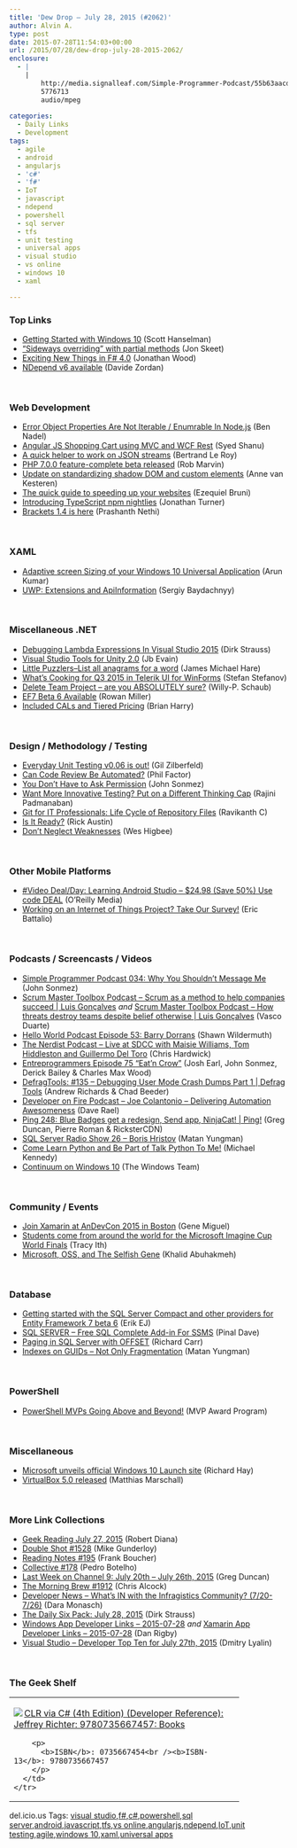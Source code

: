 ```yaml
---
title: 'Dew Drop – July 28, 2015 (#2062)'
author: Alvin A.
type: post
date: 2015-07-28T11:54:03+00:00
url: /2015/07/28/dew-drop-july-28-2015-2062/
enclosure:
  - |
    |
        http://media.signalleaf.com/Simple-Programmer-Podcast/55b63aacd382160300dc52f1/rss/SimpleProgrammer-034.mp3
        5776713
        audio/mpeg
        
categories:
  - Daily Links
  - Development
tags:
  - agile
  - android
  - angularjs
  - 'c#'
  - 'f#'
  - IoT
  - javascript
  - ndepend
  - powershell
  - sql server
  - tfs
  - unit testing
  - universal apps
  - visual studio
  - vs online
  - windows 10
  - xaml

---
```

### <a name="top"></a>Top Links

  * <a href="http://feeds.hanselman.com/~/103681344/0/scotthanselman~Getting-Started-with-Windows.aspx" target="_blank">Getting Started with Windows 10</a> (Scott Hanselman)
  * <a href="http://feedproxy.google.com/~r/JonSkeetCodingBlog/~3/I7xuqU5Rwjk/" target="_blank">“Sideways overriding” with partial methods</a> (Jon Skeet)
  * <a href="http://www.wintellect.com/devcenter/jwood/exciting-new-things-in-f-4-0" target="_blank">Exciting New Things in F# 4.0</a> (Jonathan Wood)
  * <a href="http://www.davidezordan.net/blog/?p=7423" target="_blank">NDepend v6 available</a> (Davide Zordan)

&nbsp;

### <a name="web"></a>Web Development

  * <a href="http://www.bennadel.com/blog/2874-error-object-properties-are-not-iterable-enumrable-in-node-js.htm" target="_blank">Error Object Properties Are Not Iterable / Enumrable In Node.js</a> (Ben Nadel)
  * <a href="http://www.codeproject.com/Articles/988648/Angular-JS-Shopping-Cart-using-MVC-and-WCF-Rest" target="_blank">Angular JS Shopping Cart using MVC and WCF Rest</a> (Syed Shanu)
  * <a href="http://weblogs.asp.net:80/bleroy/a-quick-helper-to-work-on-json-streams" target="_blank">A quick helper to work on JSON streams</a> (Bertrand Le Roy)
  * <a href="http://sdtimes.com/php-7-0-0-feature-complete-beta-released/" target="_blank">PHP 7.0.0 feature-complete beta released</a> (Rob Marvin)
  * <a href="https://annevankesteren.nl/2015/07/shadow-dom-custom-elements-update" target="_blank">Update on standardizing shadow DOM and custom elements</a> (Anne van Kesteren)
  * <a href="http://www.webdesignerdepot.com/2015/07/the-quick-guide-to-speeding-up-your-websites/" target="_blank">The quick guide to speeding up your websites</a> (Ezequiel Bruni)
  * <a href="http://blogs.msdn.com/b/typescript/archive/2015/07/27/introducing-typescript-nightlies.aspx" target="_blank">Introducing TypeScript npm nightlies</a> (Jonathan Turner)
  * <a href="http://blog.brackets.io/2015/07/27/brackets-1-4-is-here/" target="_blank">Brackets 1.4 is here</a> (Prashanth Nethi)

&nbsp;

### <a name="silverlight"></a>XAML

  * <a href="http://dailydotnettips.com/2015/07/28/adaptive-screen-sizing-of-your-windows-10-universal-application/" target="_blank">Adaptive screen Sizing of your Windows 10 Universal Application</a> (Arun Kumar)
  * <a href="http://feedproxy.google.com/~r/CanDevs/~3/ABdccGFNlwk/uwp-extensions-and-apiinformation.aspx" target="_blank">UWP: Extensions and ApiInformation</a> (Sergiy Baydachnyy)

&nbsp;

### <a name="dotnet"></a>Miscellaneous .NET

  * <a href="http://www.dirkstrauss.com/programming/debugging-lambda-expressions-in-visual-studio-2015" target="_blank">Debugging Lambda Expressions In Visual Studio 2015</a> (Dirk Strauss)
  * <a href="http://blogs.msdn.com/b/visualstudio/archive/2015/07/27/visual-studio-tools-for-unity-2-0.aspx" target="_blank">Visual Studio Tools for Unity 2.0</a> (Jb Evain)
  * <a href="http://feedproxy.google.com/~r/BlackRabbitCoder/~3/aUYQUYZ0e5o/little-puzzlersndashlist-all-anagrams-for-a-word.aspx" target="_blank">Little Puzzlers–List all anagrams for a word</a> (James Michael Hare)
  * <a href="http://tracking.feedpress.it/link/10810/1565779" target="_blank">What&#8217;s Cooking for Q3 2015 in Telerik UI for WinForms</a> (Stefan Stefanov)
  * <a href="http://blogs.msdn.com/b/willy-peter_schaub/archive/2015/07/27/delete-team-project-are-you-absolutely-sure.aspx" target="_blank">Delete Team Project – are you ABSOLUTELY sure?</a> (Willy-P. Schaub)
  * <a href="http://blogs.msdn.com/b/adonet/archive/2015/07/27/ef7-beta-6-available.aspx" target="_blank">EF7 Beta 6 Available</a> (Rowan Miller)
  * <a href="http://blogs.msdn.com/b/bharry/archive/2015/07/27/included-cals-and-tiered-pricing.aspx" target="_blank">Included CALs and Tiered Pricing</a> (Brian Harry)

&nbsp;

### <a name="design"></a>Design / Methodology / Testing

  * <a href="http://feedproxy.google.com/~r/gilzilberfeld/~3/itoic7AUVmU/everyday-unit-testing-v0-06-is-out.html" target="_blank">Everyday Unit Testing v0.06 is out!</a> (Gil Zilberfeld)
  * <a href="https://www.simple-talk.com/blogs/2015/07/17/can-code-review-be-automated/" target="_blank">Can Code Review Be Automated?</a> (Phil Factor)
  * <a href="http://simpleprogrammer.com/2015/07/27/you-dont-have-to-ask-permission/" target="_blank">You Don’t Have to Ask Permission</a> (John Sonmez)
  * <a href="http://www.stickyminds.com/article/want-more-innovative-testing-put-different-thinking-cap" target="_blank">Want More Innovative Testing? Put on a Different Thinking Cap</a> (Rajini Padmanaban)
  * <a href="http://www.powershellmagazine.com/2015/07/27/git-for-it-professionals-life-cycle-of-repository-files-2/" target="_blank">Git for IT Professionals: Life Cycle of Repository Files</a> (Ravikanth C)
  * <a href="http://feedproxy.google.com/~r/LeadingAgile/~3/m1Wyl5zGano/" target="_blank">Is It Ready?</a> (Rick Austin)
  * <a href="http://www.weshigbee.com/dont-neglect-weaknesses/" target="_blank">Don’t Neglect Weaknesses</a> (Wes Higbee)

&nbsp;

### <a name="mobile"></a>Other Mobile Platforms

  * <a href="http://feedproxy.google.com/~r/oreilly/news/~3/Sj7pOK4S8zw/0636920040132.do" target="_blank">#Video Deal/Day: Learning Android Studio &#8211; $24.98 (Save 50%) Use code DEAL</a> (O&#8217;Reilly Media)
  * <a href="http://blogs.msdn.com/b/vcblog/archive/2015/07/27/working-on-an-internet-of-things-project-take-our-survey.aspx" target="_blank">Working on an Internet of Things Project? Take Our Survey!</a> (Eric Battalio)

&nbsp;

### <a name="podcasts"></a>Podcasts / Screencasts / Videos

  * <a href="http://media.signalleaf.com/Simple-Programmer-Podcast/55b63aacd382160300dc52f1/rss/SimpleProgrammer-034.mp3" target="_blank">Simple Programmer Podcast 034: Why You Shouldn&#8217;t Message Me</a> (John Sonmez)
  * <a href="http://scrummastertoolbox.libsyn.com/scrum-as-a-method-to-help-companies-succeed-luis-gonalves" target="_blank">Scrum Master Toolbox Podcast &#8211; Scrum as a method to help companies succeed | Luis Gonçalves</a> _and_ <a href="http://scrummastertoolbox.libsyn.com/how-threats-destroy-teams-despite-belief-otherwise-luis-gonalves" target="_blank">Scrum Master Toolbox Podcast &#8211; How threats destroy teams despite belief otherwise | Luis Gonçalves</a> (Vasco Duarte)
  * <a href="http://hwpod.libsyn.com/episode-53-barry-dorrans" target="_blank">Hello World Podcast Episode 53: Barry Dorrans</a> (Shawn Wildermuth)
  * <a href="http://nerdist.libsyn.com/live-at-sdcc-with-maisie-williams-tom-hiddleston-and-guillermo-del-toro" target="_blank">The Nerdist Podcast &#8211; Live at SDCC with Maisie Williams, Tom Hiddleston and Guillermo Del Toro</a> (Chris Hardwick)
  * <a href="http://entreprogrammers.com/episode-75-eatn-crow/" target="_blank">Entreprogrammers Episode 75 &#8220;Eat&#8217;n Crow&#8221;</a> (Josh Earl, John Sonmez, Derick Bailey & Charles Max Wood)
  * <a href="https://channel9.msdn.com/Shows/Defrag-Tools/DefragTools-135-Debugging-User-Mode-Crash-Dumps-Part-1" target="_blank">DefragTools: #135 &#8211; Debugging User Mode Crash Dumps Part 1 | Defrag Tools</a> (Andrew Richards & Chad Beeder)
  * <a href="http://developeronfire.com:80/Podcast/Episodes/joe-colantonio-delivering-automation-awesomeness" target="_blank">Developer on Fire Podcast &#8211; Joe Colantonio &#8211; Delivering Automation Awesomeness</a> (Dave Rael)
  * <a href="https://channel9.msdn.com/Shows/PingShow/Ping-248-Blue-Badges-get-a-redesign-Send-app-NinjaCat" target="_blank">Ping 248: Blue Badges get a redesign, Send app, NinjaCat! | Ping!</a> (Greg Duncan, Pierre Roman & RicksterCDN)
  * <a href="http://www.sqlserverradio.com/boris-hristov/" target="_blank">SQL Server Radio Show 26 – Boris Hristov</a> (Matan Yungman)
  * <a href="http://blog.michaelckennedy.net/2015/07/27/come-learn-python-and-be-part-of-talk-python-to-me/" target="_blank">Come Learn Python and Be Part of Talk Python To Me!</a> (Michael Kennedy)
  * <a href="http://blogs.windows.com/bloggingwindows/2015/07/27/continuum-on-windows-10/" target="_blank">Continuum on Windows 10</a> (The Windows Team)

&nbsp;

### <a name="events"></a>Community / Events

  * <a href="https://blog.xamarin.com/join-xamarin-at-andevcon-2015-in-boston/" target="_blank">Join Xamarin at AnDevCon 2015 in Boston</a> (Gene Miguel)
  * <a href="http://blogs.microsoft.com/firehose/2015/07/27/students-come-from-around-the-world-for-the-microsoft-imagine-cup-world-finals/" target="_blank">Students come from around the world for the Microsoft Imagine Cup World Finals</a> (Tracy Ith)
  * <a href="http://khalidabuhakmeh.com/microsoft-oss-and-the-selfish-gene" target="_blank">Microsoft, OSS, and The Selfish Gene</a> (Khalid Abuhakmeh)

&nbsp;

### <a name="sql"></a>Database

  * <a href="http://feedproxy.google.com/~r/ErikejBlogsAboutSqlCompactnetAndRelatedStuff/~3/pr-HhwajfJU/getting-started-with-sql-server-compact.html" target="_blank">Getting started with the SQL Server Compact and other providers for Entity Framework 7 beta 6</a> (Erik EJ)
  * <a href="http://blog.sqlauthority.com/2015/07/28/sql-server-free-sql-complete-add-in-for-ssms/" target="_blank">SQL SERVER – Free SQL Complete Add-in For SSMS</a> (Pinal Dave)
  * <a href="http://feedproxy.google.com/~r/BlackwaspLatestAdditions/~3/btRh83cTxkQ/RSSLanding.aspx" target="_blank">Paging in SQL Server with OFFSET</a> (Richard Carr)
  * <a href="http://www.madeiradata.com/indexes-on-guids-not-only-fragmentation/" target="_blank">Indexes on GUIDs – Not Only Fragmentation</a> (Matan Yungman)

&nbsp;

### <a name="ps"></a>PowerShell

  * <a href="http://blogs.msdn.com/b/mvpawardprogram/archive/2015/07/27/powershell-mvps-going-above-and-beyond.aspx" target="_blank">PowerShell MVPs Going Above and Beyond!</a> (MVP Award Program)

&nbsp;

### <a name="misc"></a>Miscellaneous

  * <a href="http://winsupersite.com/windows-10/microsoft-unveils-official-windows-10-launch-site" target="_blank">Microsoft unveils official Windows 10 Launch site</a> (Richard Hay)
  * <a href="http://www.infoq.com/news/2015/07/virtualbox-5.0-released?utm_campaign=infoq_content&utm_source=infoq&utm_medium=feed&utm_term=global" target="_blank">VirtualBox 5.0 released</a> (Matthias Marschall)

&nbsp;

### <a name="links"></a>More Link Collections

  * <a href="http://feeds.regulargeek.com/~r/RegularGeek/~3/fjaCzjxt0uM/" target="_blank">Geek Reading July 27, 2015</a> (Robert Diana)
  * <a href="http://afreshcup.com/home/2015/7/28/double-shot-1528.html" target="_blank">Double Shot #1528</a> (Mike Gunderloy)
  * <a href="http://www.frankysnotes.com/2015/07/reading-notes-195.html" target="_blank">Reading Notes #195</a> (Frank Boucher)
  * <a href="http://feedproxy.google.com/~r/tympanus/~3/19Db4dkW_fs/" target="_blank">Collective #178</a> (Pedro Botelho)
  * <a href="https://channel9.msdn.com/Blogs/C9Team/Last-Week-on-Channel-9-July-20th-July-26th-2015" target="_blank">Last Week on Channel 9: July 20th &#8211; July 26th, 2015</a> (Greg Duncan)
  * <a href="http://feedproxy.google.com/~r/ReflectivePerspective/~3/8JaenvX1iko/" target="_blank">The Morning Brew #1912</a> (Chris Alcock)
  * <a href="http://www.infragistics.com/community/blogs/d-coding/archive/2015/07/27/developer-news-what-39-s-in-with-the-infragistics-community-7-20-7-26.aspx" target="_blank">Developer News &#8211; What&#8217;s IN with the Infragistics Community? (7/20-7/26)</a> (Dara Monasch)
  * <a href="http://www.dirkstrauss.com/the-daily-six-pack/nunit-unit-testing" target="_blank">The Daily Six Pack: July 28, 2015</a> (Dirk Strauss)
  * <a href="http://windowsappdev.com/2015/07/windows-app-developer-links-2015-07-28/" target="_blank">Windows App Developer Links &#8211; 2015-07-28</a> _and_ <a href="http://allaboutxamarin.com/2015/07/xamarin-app-developer-links-2015-07-28/" target="_blank">Xamarin App Developer Links &#8211; 2015-07-28</a> (Dan Rigby)
  * <a href="http://www.lyalin.com/2015/07/27/visual-studio-developer-top-ten-for-july-27th-2015/" target="_blank">Visual Studio – Developer Top Ten for July 27th, 2015</a> (Dmitry Lyalin)

&nbsp;

### <a name="shelf"></a>The Geek Shelf

<div id="scid:7dc1bd33-94bd-46fd-a20b-0131235bcd47:fedb36cf-4092-4658-94a6-c4aaa3cda305" class="wlWriterEditableSmartContent" style="float: none; padding-bottom: 0px; padding-top: 0px; padding-left: 0px; margin: 0px; display: inline; padding-right: 0px">
  <table cellspacing="0" cellpadding="2" width="400" border="0" unselectable="on">
    <tr>
      <td valign="top" width="400">
        <p>
          <a title="CLR via C# (4th Edition) (Developer Reference): Jeffrey Richter: 9780735667457: Books" href="http://www.amazon.com/exec/obidos/ASIN/0735667454/amavin-20"><img data-recalc-dims="1" decoding="async" src="https://i0.wp.com/images.amazon.com/images/P/0735667454.01.MZZZZZZZ.jpg?w=660" border="0" align="left" style="float:left" />CLR via C# (4th Edition) (Developer Reference): Jeffrey Richter: 9780735667457: Books</a>
        </p>
        
        <p>
          <b>ISBN</b>: 0735667454<br /><b>ISBN-13</b>: 9780735667457
        </p>
      </td>
    </tr>
  </table>
</div>

<div id="scid:0767317B-992E-4b12-91E0-4F059A8CECA8:68ba08ef-ea2d-4cd2-a336-bf9c0330d662" class="wlWriterEditableSmartContent" style="float: none; padding-bottom: 0px; padding-top: 0px; padding-left: 0px; margin: 0px; display: inline; padding-right: 0px">
  del.icio.us Tags: <a href="http://del.icio.us/popular/visual+studio" rel="tag">visual studio</a>,<a href="http://del.icio.us/popular/f%23" rel="tag">f#</a>,<a href="http://del.icio.us/popular/c%23" rel="tag">c#</a>,<a href="http://del.icio.us/popular/powershell" rel="tag">powershell</a>,<a href="http://del.icio.us/popular/sql+server" rel="tag">sql server</a>,<a href="http://del.icio.us/popular/android" rel="tag">android</a>,<a href="http://del.icio.us/popular/javascript" rel="tag">javascript</a>,<a href="http://del.icio.us/popular/tfs" rel="tag">tfs</a>,<a href="http://del.icio.us/popular/vs+online" rel="tag">vs online</a>,<a href="http://del.icio.us/popular/angularjs" rel="tag">angularjs</a>,<a href="http://del.icio.us/popular/ndepend" rel="tag">ndepend</a>,<a href="http://del.icio.us/popular/IoT" rel="tag">IoT</a>,<a href="http://del.icio.us/popular/unit+testing" rel="tag">unit testing</a>,<a href="http://del.icio.us/popular/agile" rel="tag">agile</a>,<a href="http://del.icio.us/popular/windows+10" rel="tag">windows 10</a>,<a href="http://del.icio.us/popular/xaml" rel="tag">xaml</a>,<a href="http://del.icio.us/popular/universal+apps" rel="tag">universal apps</a>
</div>